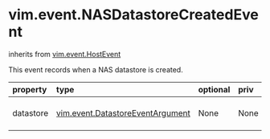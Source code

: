 vim.event.NASDatastoreCreatedEvent
==================================
inherits from [vim.event.HostEvent](docs/vim.event.HostEvent.md)


This event records when a NAS datastore is created.

| property | type | optional | priv | desc |
|:---------|:-----|:---------|:-----|:-----|
| datastore | [vim.event.DatastoreEventArgument](vim.event.DatastoreEventArgument.md "vim.event.DatastoreEventArgument") | None | None | The associated datastore. |



